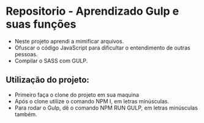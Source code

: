 # Repositorio - Aprendizado Gulp e suas funções
- Neste projeto aprendi a mimificar arquivos.
- Ofuscar o código JavaScript para dificultar o entendimento de outras pessoas.
- Compilar o SASS com GULP.

## Utilização do projeto:
 - Primeiro faça o clone do projeto em sua maquina
 - Após o clone utilize o comando NPM I, em letras minúsculas.
 - Para rodar o Gulp, dê o comando NPM RUN GULP, em letras minúsculas também.

